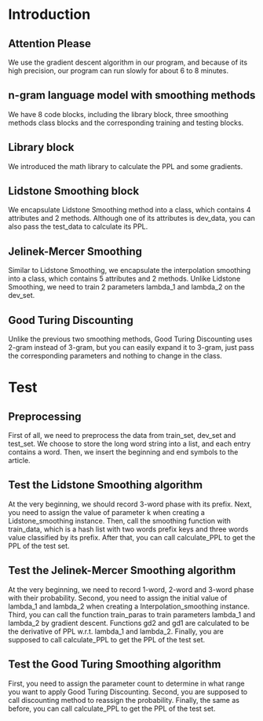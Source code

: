 # Introduction

## Attention Please

We use the gradient descent algorithm in our program, and because of its high precision, our program can run slowly for about 6 to 8 minutes.

## n-gram language model with smoothing methods

We have 8 code blocks, including the library block, three smoothing methods class blocks and the corresponding training and testing blocks.

## Library block

We introduced the math library to calculate the PPL and some gradients.

## Lidstone Smoothing block

We encapsulate Lidstone Smoothing method into a class, which contains 4 attributes and 2 methods. Although one of its attributes is dev_data, you can also pass the test_data to calculate its PPL. 

## Jelinek-Mercer Smoothing

Similar to Lidstone Smoothing, we encapsulate the interpolation smoothing into a class, which contains 5 attributes and 2 methods. Unlike Lidstone Smoothing, we need to train 2 parameters lambda_1 and lambda_2 on the dev_set.

## Good Turing Discounting

Unlike the previous two smoothing methods, Good Turing Discounting uses 2-gram instead of 3-gram, but you can easily expand it to 3-gram, just pass the corresponding parameters and nothing to change in the class.

# Test

## Preprocessing

First of all, we need to preprocess the data from train_set, dev_set and test_set. We choose to store the long word string into a list, and each entry contains a word. Then, we insert the beginning and end symbols to the article.

## Test the Lidstone Smoothing algorithm

At the very beginning, we should record 3-word phase with its prefix. 
Next, you need to assign the value of parameter k when creating a Lidstone_smoothing instance. 
Then, call the smoothing function with train_data, which is a hash list with two words prefix keys and three words value classified by its prefix. After that, you can call calculate_PPL to get the PPL of the test set.

## Test the Jelinek-Mercer Smoothing algorithm

At the very beginning, we need to record 1-word, 2-word and 3-word phase with their probability.
Second, you need to assign the initial value of lambda_1 and lambda_2 when creating a Interpolation_smoothing instance. 
Third, you can call the function train_paras to train parameters lambda_1 and lambda_2 by gradient descent. Functions gd2 and gd1 are calculated to be the derivative of PPL w.r.t. lambda_1 and lambda_2. Finally, you are supposed to call calculate_PPL to get the PPL of the test set.

## Test the Good Turing Smoothing algorithm

First, you need to assign the parameter count to determine in what range you want to apply Good Turing Discounting. Second, you are supposed to call discounting method to reassign the probability. Finally, the same as before, you can call calculate_PPL to get the PPL of the test set.
